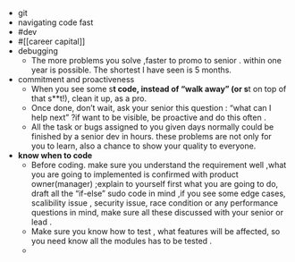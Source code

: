 - git
- navigating code fast
- #dev
- #[[career capital]]
- debugging
	- The more problems you solve ,faster to promo to senior . within one year is possible. The shortest I have seen is 5 months.
- commitment and proactiveness
	- When you see some s**t code, instead of “walk away” (or s**t on top of that s**t!), clean it up, as a pro.
	- Once done, don’t wait, ask your senior this question : “what can I help next” ?if want to be visible, be proactive and do this often .
	- All the task or bugs assigned to you given days normally could be finished by a senior dev in hours. these problems are not only for you to learn, also a chance to show your quality to everyone.
- **know when to code**
	- Before coding. make sure you understand the requirement well ,what you are going to implemented is confirmed with product owner(manager) ;explain to yourself first what you are going to do, draft all the “if-else” sudo code in mind ,if you see some edge cases, scalibility issue , security issue, race condition or any performance questions in mind, make sure all these discussed with your senior or lead .
	- Make sure you know how to test , what features will be affected, so you need know all the modules has to be tested .
	-
